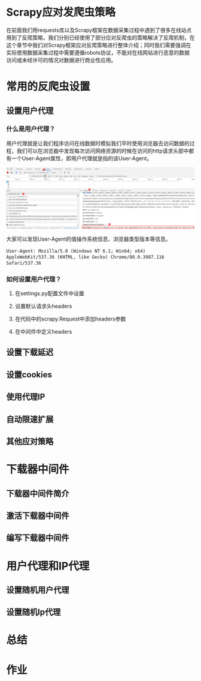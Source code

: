 # Scrapy应对发爬虫策略

在前面我们用requests库以及Scrapy框架在数据采集过程中遇到了很多在线站点用到了反爬策略，我们分别已经使用了部分应对反爬虫的策略解决了反爬机制，在这个章节中我们对Scrapy框架应对反爬策略进行整体介绍；同时我们需要强调在实际使用数据采集过程中需要遵循robots协议，不能对在线网站进行恶意的数据访问或未经许可的情况对数据进行商业性应用。

# 常用的反爬虫设置

## 设置用户代理

### 什么是用户代理？

用户代理就是让我们程序访问在线数据时模拟我们平时使用浏览器去访问数据的过程，我们可以在浏览器中发现每次访问网络资源的时候在访问的http请求头部中都有一个User-Agent属性，即用户代理就是指的该User-Agent。

![image-20200221111457662](image-20200221111457662.png)

大家可以发现User-Agent的值操作系统信息、浏览器类型版本等信息。

```
User-Agent: Mozilla/5.0 (Windows NT 6.1; Win64; x64) AppleWebKit/537.36 (KHTML, like Gecko) Chrome/80.0.3987.116 Safari/537.36
```

### 如何设置用户代理？

1. 在settings.py配置文件中设置

   

2. 设置默认请求头headers

3. 在代码中的scrapy.Request中添加headers参数

4. 在中间件中定义headers

## 设置下载延迟

## 设置cookies

## 使用代理IP

## 自动限速扩展

## 其他应对策略

# 下载器中间件

## 下载器中间件简介

## 激活下载器中间件

## 编写下载器中间件

# 用户代理和IP代理

## 设置随机用户代理

## 设置随机Ip代理

# 总结

# 作业




